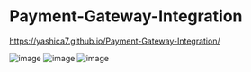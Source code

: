 # Payment-Gateway-Integration
https://yashica7.github.io/Payment-Gateway-Integration/

![image](https://user-images.githubusercontent.com/63564700/111391693-26b09a80-86db-11eb-8ef0-6c1dab25ae07.png)
![image](https://user-images.githubusercontent.com/63564700/111391721-3334f300-86db-11eb-8276-64c09da681e5.png)
![image](https://user-images.githubusercontent.com/63564700/111391777-4ba50d80-86db-11eb-81bd-47561a0b3bde.png)


